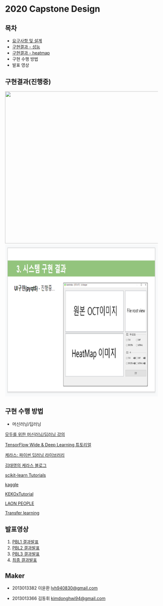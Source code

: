 # 2020 Capstone Design


## 목차
- [요구사항 및 설계](https://github.com/cromatical/Image-based-deep-learning-for-OCT/tree/master/documents)
- [구현결과 - 성능](https://github.com/cromatical/Image-based-deep-learning-for-OCT/tree/master/documents)
- [구현결과 - heatmap](https://github.com/cromatical/Image-based-deep-learning-for-OCT/tree/master/img)
- 구현 수행 방법
- 발표 영상


## 구현결과(진행중)

<center><img src="/img/웹.PNG" width="800" height="500"></center>

<center><img src="/img/pyqt5.PNG" width="800" height="500"></center>


## 구현 수행 방법
- 머신러닝/딥러닝

[모두를 위한 머신러닝/딥러닝 강의](https://hunkim.github.io/ml/)

[TensorFlow Wide & Deep Learning 튜토리얼](https://tensorflowkorea.gitbooks.io/tensorflow-kr/content/g3doc/tutorials/wide_and_deep/)

[케라스: 파이썬 딥러닝 라이브러리](https://keras.io/ko/)

[김태영의 케라스 블로그](https://tykimos.github.io/index.html)

[scikit-learn Tutorials](https://scikit-learn.org/stable/tutorial/index.html)

[kaggle](https://www.kaggle.com/datasets)

[KEKOxTutorial](https://keraskorea.github.io/posts/2018-10-24-%ED%85%90%EC%84%9C%ED%94%8C%EB%A1%9C%EC%9A%B0%20%EC%9B%8C%ED%81%AC%ED%94%8C%EB%A1%9C%EC%9A%B0%EB%A1%9C%EC%84%9C%20%EC%BC%80%EB%9D%BC%EC%8A%A4%20%EC%82%AC%EC%9A%A9%ED%95%98%EA%B8%B0%20%EC%99%84%EC%A0%84%20%EA%B0%80%EC%9D%B4%EB%93%9C/)

[LAON PEOPLE](https://blog.naver.com/laonple)

[Transfer learning](https://jeinalog.tistory.com/13)


## 발표영상
1.   [PBL1 결과발표](https://youtu.be/YIwPM7o87uE)
2.   [PBL2 결과발표](https://youtu.be/zJtn4eeDvb8 )
3.   [PBL3 결과발표](https://youtu.be/9KmefKyzbtk)
4.   [최종 결과발표](https://youtu.be/xeYtalinIlA)

## Maker
- 2013013382 이윤환 lyh940830@gmail.com

- 2013013366 김동휘 kimdonghwi94@gmail.com
